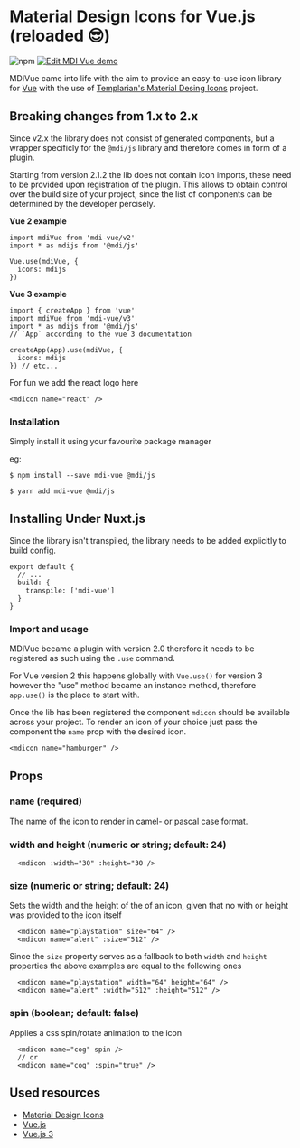 # Material Design Icons for Vue.js (reloaded 😎)

![npm](https://img.shields.io/npm/dw/mdi-vue)
[![Edit MDI Vue demo](https://codesandbox.io/static/img/play-codesandbox.svg)](https://codesandbox.io/s/modest-greider-0ot9p?fontsize=14&hidenavigation=1&theme=dark)

MDIVue came into life with the aim to provide an easy-to-use icon library for [Vue](https://vuejs.org/)
with the use of [Templarian's Material Desing Icons](https://github.com/Templarian/MaterialDesign) project.

## Breaking changes from 1.x to 2.x

Since v2.x the library does not consist of generated components, but a wrapper specificly for the `@mdi/js`
library and therefore comes in form of a plugin. 

Starting from version 2.1.2 the lib does not contain icon imports, these need to be provided upon 
registration of the plugin. This allows to obtain control over the build size of your project,
since the list of components can be determined by the developer percisely.

**Vue 2 example**  
```
import mdiVue from 'mdi-vue/v2'
import * as mdijs from '@mdi/js'

Vue.use(mdiVue, {
  icons: mdijs
}) 
```

**Vue 3 example**  
```
import { createApp } from 'vue'
import mdiVue from 'mdi-vue/v3'
import * as mdijs from '@mdi/js'
// `App` according to the vue 3 documentation

createApp(App).use(mdiVue, {
  icons: mdijs
}) // etc...
```

For fun we add the react logo here
```
<mdicon name="react" /> 
```

### Installation

Simply install it using your favourite package manager

eg: 
```
$ npm install --save mdi-vue @mdi/js
```
```
$ yarn add mdi-vue @mdi/js
```

## Installing Under Nuxt.js 

Since the library isn't transpiled, the library needs to be added explicitly to
build config.
```
export default {
  // ...
  build: {
    transpile: ['mdi-vue']
  }
}
```

### Import and usage
MDIVue became a plugin with version 2.0 therefore it needs to be registered as such using the `.use` command.

For Vue version 2 this happens globally with `Vue.use()` for version 3 however the "use" method became an instance method,
therefore `app.use()` is the place to start with.

Once the lib has been registered the component `mdicon` should be available across your project. To render an icon of your
choice just pass the component the `name` prop with the desired icon.

```
<mdicon name="hamburger" />
```

## Props

### name (required)
The name of the icon to render in camel- or pascal case format.

### width and height (numeric or string; default: 24)
```
  <mdicon :width="30" :height="30 />
```

### size (numeric or string; default: 24)
Sets the width and the height of the of an icon, given that no with or height was provided to the icon itself
```
  <mdicon name="playstation" size="64" />
  <mdicon name="alert" :size="512" />
```
Since the `size` property serves as a fallback to both `width` and `height` properties the above examples are equal to the following ones
```
  <mdicon name="playstation" width="64" height="64" />
  <mdicon name="alert" :width="512" :height="512" />
```

### spin (boolean; default: false)
Applies a css spin/rotate animation to the icon
```
  <mdicon name="cog" spin />
  // or
  <mdicon name="cog" :spin="true" />
```


## Used resources

- [Material Design Icons](https://materialdesignicons.com/)
- [Vue.js](https://vuejs.org/)
- [Vue.js 3](https://v3.vuejs.org/)
